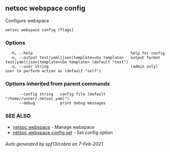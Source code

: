 ## netsoc webspace config

Configure webspace

```
netsoc webspace config [flags]
```

### Options

```
  -h, --help                                           help for config
  -o, --output text|yaml|json|template=<Go template>   output format text|yaml|json|template=<Go template> (default "text")
  -u, --user string                                    (admin only) user to perform action as (default "self")
```

### Options inherited from parent commands

```
      --config string   config file (default "/home/runner/.netsoc.yaml")
      --debug           print debug messages
```

### SEE ALSO

* [netsoc webspace](netsoc_webspace.md)	 - Manage webspace
* [netsoc webspace config set](netsoc_webspace_config_set.md)	 - Set config option

###### Auto generated by spf13/cobra on 7-Feb-2021
